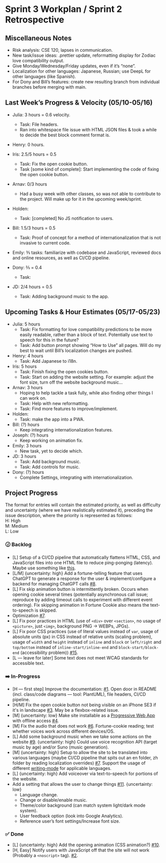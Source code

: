 # Sprint 3 Workplan / Sprint 2 Retrospective

## Miscellaneous Notes

- Risk analysis: CSE 120, lapses in communication.
- New task/issue ideas: .prettier update, reformatting display for Zodiac love compatibility output.
- Give Monday/Wednesday/Friday updates, even if it’s “none”.
- Localization for other languages: Japanese, Russian; use DeepL for other languages (like Spanish).
- For Dony and Bill’s features: create new resulting branch from individual branches before merging with main.

## Last Week’s Progress & Velocity (05/10-05/16)

- Julia: 3 hours = 0.6 velocity.
  - Task: File headers.
  - Ran into whitespace file issue with HTML JSON files & took a while to decide the best block comment format is.
- Henry: 0 hours.
- Iris: 2.5/5 hours = 0.5
  - Task: Fix the open cookie button.
  - Task [some kind of complete]: Start implementing the code of fixing the open cookie button.
- Arnav: 0/3 hours
  - Had a busy week with other classes, so was not able to contribute to the project. Will make up for it in the upcoming week/sprint.
- Holden:
  - Task: [completed] No JS notification to users.
- Bill: 1.5/3 hours = 0.5
  - Task: Proof of concept for a method of internationalization that is not invasive to current code.
- Emily: ⅗ tasks: familiarize with codebase and JavaScript, reviewed docs and online resources, as well as CI/CD pipeline.
- Dony: ⅖ = 0.4

  - Task:

- JD: 2/4 hours = 0.5
  - Task: Adding background music to the app.

## Upcoming Tasks & Hour Estimates (05/17-05/23)

- Julia: 5 hours
  - Task: Fix formatting for love compatibility predictions to be more easily readable, rather than a block of text. Potentially use text to speech for this in the future?
  - Task: Add button prompt showing “How to Use” all pages. Will do my best to wait until Bill’s localization changes are pushed.
- Henry: 4 hours
  - Task: Add Japanese to i18n.
- Iris: 5 hours
  - Task: Finish fixing the open cookies button.
  - Task: Start on adding the website setting. For example: adjust the font size, turn off the website background music…
- Arnav: 3 hours
  - Hoping to help tackle a task fully, while also finding other things I can work on.
  - Task: Help with new reformatting.
  - Task: Find more features to improve/implement.
- Holden:
  - Task: make the app into a PWA.
- Bill: (?) hours
  - Keep integrating internationalization features.
- Joseph: (?) hours
  - Keep working on animation fix.
- Emily: 3 hours
  - New task, yet to decide which.
- JD: 3 hours
  - Task: Add background music.
  - Task: Add controls for music.
- Dony: (?) hours
  - Complete Settings, integrating with internationalization.

## Project Progress

The format for entries will contain the estimated priority, as well as difficulty and uncertainty (where we have realistically estimated it), preceding the issue description, where the priority is represented as follows:  
H: High  
M: Medium  
L: Low

### 🕜 Backlog
- [L] Setup of a CI/CD pipeline that automatically flattens HTML, CSS, and JavaScript files into one HTML file to reduce ping-ponging (latency). Maybe use something like [this](https://github.com/remy/inliner).
- [L/M] {uncertainty: high} Add a fortune-telling feature that uses ChatGPT to generate a response for the user & implement/configure a backend for managing ChatGPT calls [#8](https://github.com/20-20REENVISIONED/Refactored-fortune-teller/issues/8).
- [L] Fix skip animation button is intermittently broken. Occurs when opening cookie several times (potentially asynchronous call issue; reproduce by adding timeout calls to experiment with different event ordering). Fix skipping animation in Fortune Cookie also means the text-to-speech is skipped.
- Optimization [#7](https://github.com/20-20REENVISIONED/Refactored-fortune-teller/issues/7).
- [L] Fix poor practices in HTML (use of `<div>` over `<section>`, no usage of `<picture>`, just `<img>`, background PNG -> WEBPs, JPGs).
- [L] Fix poor CSS practices (use of literal values instead of `var`, usage of absolute units (px) in CSS instead of relative units (scaling problem), usage of `width` and `height` instead of `inline` and `block` or `left/right` and `top/bottom` instead of `inline-start/inline-end` and `block-start/block-end` (accessibility problem)) [#15](https://github.com/20-20REENVISIONED/Refactored-fortune-teller/issues/15).
- [L — leave for later] Some text does not meet WCAG standards for accessible text.

### ➡️ In-Progress
- [H — first step] Improve the documentation: [#1](https://github.com/20-20REENVISIONED/Refactored-fortune-teller/issues/1). Open door in README (incl. class/code diagrams — tool: PlantUML), file headers, CI/CD pipeline.
- [H/M] Fix the open cookie button not being visible on an iPhone SE3 if it's in landscape [#3](https://github.com/20-20REENVISIONED/Refactored-fortune-teller/issues/3). May be a flexbox-related issue.
- [M] {uncertainty: low} Make site installable as a [Progressive Web App](https://developer.mozilla.org/en-US/docs/Web/Progressive_web_apps) with offline access [#4](https://github.com/20-20REENVISIONED/Refactored-fortune-teller/issues/4).
- [M] Fix the audio that does not work [#6](https://github.com/20-20REENVISIONED/Refactored-fortune-teller/issues/6). Fortune-cookie reading; test whether voices work across different devices/OS.
- [L] Add some background music when we take some actions on the website [#9](https://github.com/20-20REENVISIONED/Refactored-fortune-teller/issues/9). {uncertainty: high} Could use voice recognition API (target music by age) and/or Suno (music generation).
- [M] {uncertainty: high} Setup to allow the site to be translated into various languages (maybe CI/CD pipeline that spits out an en folder, zh folder by reading localization overrides) [#7](https://github.com/20-20REENVISIONED/Refactored-fortune-teller/issues/7). Support the usage of different [writing-mode](https://developer.mozilla.org/en-US/docs/Web/CSS/writing-mode) for applicable languages.
- [L] {uncertainty: high} Add voiceover via text-to-speech for portions of the website.
- Add a setting that allows the user to change things [#11](https://github.com/20-20REENVISIONED/Refactored-fortune-teller/issues/11). {uncertainty: low}
  - Language change.
  - Change or disable/enable music.
  - Theme/color background (can match system light/dark mode system).
  - User feedback option (look into Google Analytics).
  - Reference user’s font settings/Increase font size.

### ✅ Done
- [L] {uncertainty: high} Add the opening animation (CSS animation?) [#10](https://github.com/20-20REENVISIONED/Refactored-fortune-teller/issues/10).
- [H, Easy] Notify users with JavaScript off that the site will not work (Probably a `<noscript>` tag). [#2](https://github.com/20-20REENVISIONED/Refactored-fortune-teller/issues/2).

